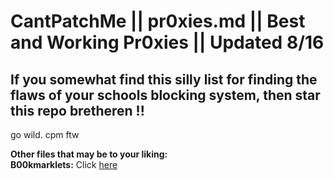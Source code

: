 # CantPatchMe || pr0xies.md || Best and Working Pr0xies || Updated 8/16

## If you somewhat find this silly list for finding the flaws of your schools blocking system, then star this repo bretheren !!

go wild. cpm ftw

**Other files that may be to your liking:** <br>
**B00kmarklets:** Click [here](https://github.com/qqquota/cantpatchme/blob/main/b00kmarklets.md) <br>


